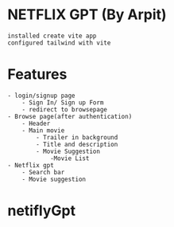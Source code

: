 # NETFLIX GPT (By Arpit)

    installed create vite app
    configured tailwind with vite


# Features
    
    - login/signup page
        - Sign In/ Sign up Form
        - redirect to browsepage
    - Browse page(after authentication)
        - Header
        - Main movie
            - Trailer in background
            - Title and description
            - Movie Suggestion
                -Movie List
    - Netflix gpt
        - Search bar
        - Movie suggestion
# netiflyGpt
